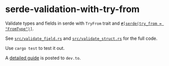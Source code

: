 # serde-validation-with-try-from

Validate types and fields in serde with `TryFrom` trait and [`#[serde(try_from = "FromType")]`](https://serde.rs/container-attrs.html#try_from).

See [`src/validate_field.rs`](src/validate_field.rs) and [`src/validate_struct.rs`](src/validate_struct.rs) for the full code.

Use `cargo test` to test it out.

A [detailed guide](https://dev.to/equalma/validate-fields-and-types-in-serde-with-tryfrom-c2n) is posted to `dev.to`.
